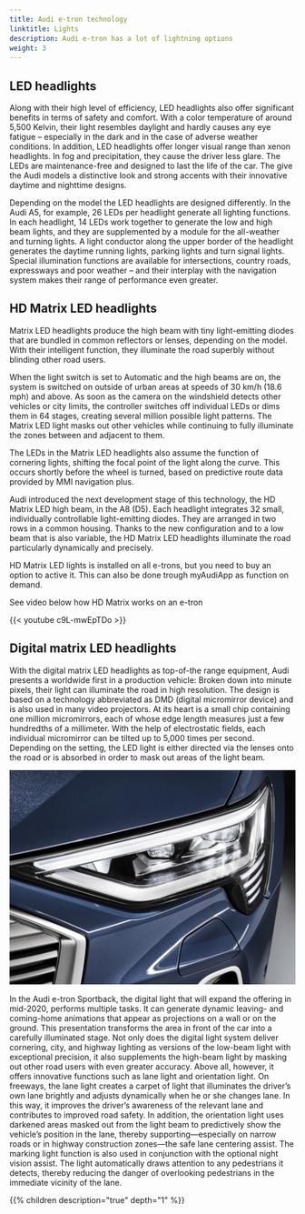 ```yaml
---
title: Audi e-tron technology
linktitle: Lights
description: Audi e-tron has a lot of lightning options
weight: 3
---
```


## LED headlights

Along with their high level of efficiency, LED headlights also offer significant benefits in terms of safety and comfort. With a color temperature of around 5,500 Kelvin, their light resembles daylight and hardly causes any eye fatigue – especially in the dark and in the case of adverse weather conditions. In addition, LED headlights offer longer visual range than xenon headlights. In fog and precipitation, they cause the driver less glare. The LEDs are maintenance-free and designed to last the life of the car. The give the Audi models a distinctive look and strong accents with their innovative daytime and nighttime designs.

Depending on the model the LED headlights are designed differently. In the Audi A5, for example, 26 LEDs per headlight generate all lighting functions. In each headlight, 14 LEDs work together to generate the low and high beam lights, and they are supplemented by a module for the all-weather and turning lights. A light conductor along the upper border of the headlight generates the daytime running lights, parking lights and turn signal lights. Special illumination functions are available for intersections, country roads, expressways and poor weather – and their interplay with the navigation system makes their range of performance even greater.

## HD Matrix LED headlights

Matrix LED headlights produce the high beam with tiny light-emitting diodes that are bundled in common reflectors or lenses, depending on the model. With their intelligent function, they illuminate the road superbly without blinding other road users.

When the light switch is set to Automatic and the high beams are on, the system is switched on outside of urban areas at speeds of 30 km/h (18.6 mph) and above. As soon as the camera on the windshield detects other vehicles or city limits, the controller switches off individual LEDs or dims them in 64 stages, creating several million possible light patterns. The Matrix LED light masks out other vehicles while continuing to fully illuminate the zones between and adjacent to them.

The LEDs in the Matrix LED headlights also assume the function of cornering lights, shifting the focal point of the light along the curve. This occurs shortly before the wheel is turned, based on predictive route data provided by MMI navigation plus. 

Audi introduced the next development stage of this technology, the HD Matrix LED high beam, in the A8 (D5). Each headlight integrates 32 small, individually controllable light-emitting diodes. They are arranged in two rows in a common housing. Thanks to the new configuration and to a low beam that is also variable, the HD Matrix LED headlights illuminate the road particularly dynamically and precisely.

HD Matrix LED lights is installed on all e-trons, but you need to buy an option to active it. This can also be done trough myAudiApp as function on demand.

See video below how HD Matrix works on an e-tron

{{< youtube c9L-mwEpTDo >}}

## Digital matrix LED headlights

With the digital matrix LED headlights as top-of-the range equipment, Audi presents a worldwide first in a production vehicle: Broken down into minute pixels, their light can illuminate the road in high resolution. The design is based on a technology abbreviated as DMD (digital micromirror device) and is also used in many video projectors. At its heart is a small chip containing one million micromirrors, each of whose edge length measures just a few hundredths of a millimeter. With the help of electrostatic fields, each individual micromirror can be tilted up to 5,000 times per second. Depending on the setting, the LED light is either directed via the lenses onto the road or is absorbed in order to mask out areas of the light beam.

![Audi e-tron 55 Sportback in Daytona Grey](digital_matrix_1.jpg "Digital Matrix Head lights")

In the Audi e-tron Sportback, the digital light that will expand the offering in mid-2020, performs multiple tasks. It can generate dynamic leaving- and coming-home animations that appear as projections on a wall or on the ground. This presentation transforms the area in front of the car into a carefully illuminated stage. Not only does the digital light system deliver cornering, city, and highway lighting as versions of the low-beam light with exceptional precision, it also supplements the high-beam light by masking out other road users with even greater accuracy. Above all, however, it offers innovative functions such as lane light and orientation light. On freeways, the lane light creates a carpet of light that illuminates the driver’s own lane brightly and adjusts dynamically when he or she changes lane. In this way, it improves the driver’s awareness of the relevant lane and contributes to improved road safety. In addition, the orientation light uses darkened areas masked out from the light beam to predictively show the vehicle’s position in the lane, thereby supporting—especially on narrow roads or in highway construction zones—the safe lane centering assist. The marking light function is also used in conjunction with the optional night vision assist. The light automatically draws attention to any pedestrians it detects, thereby reducing the danger of overlooking pedestrians in the immediate vicinity of the lane.

<script src="https://www.audimedia.tv/embed.js" id="amc-video-5298-en"></script>

{{% children description="true" depth="1" %}}
